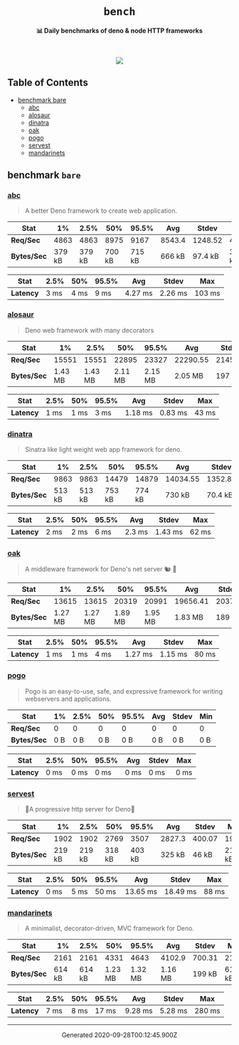 <div align="center">
  <h1><code>bench</code></h1>
  <p>
    <strong>📊 Daily benchmarks of deno & node HTTP frameworks</strong>
  </p>
  <br>
  <p align="center">
    <a alt="Bench" href="https://github.com/denosaurs/bench/actions">
      <img src="https://img.shields.io/github/workflow/status/denosaurs/bench/bench" />
    </a>
  </p>
</div>

## Table of Contents

- [benchmark bare](#benchmark-bare)
  - [abc](#abc)
  - [alosaur](#alosaur)
  - [dinatra](#dinatra)
  - [oak](#oak)
  - [pogo](#pogo)
  - [servest](#servest)
  - [mandarinets](#mandarinets)

## benchmark `bare`

### [abc](https://deno.land/x/abc)

> A better Deno framework to create web application.


| **Stat**      | 1%     | 2.5%   | 50%    | 95.5%  | Avg    | Stdev   | Min    |
| ------------- | ------ | ------ | ------ | ------ | ------ | ------- | ------ |
| **Req/Sec**   | 4863   | 4863   | 8975   | 9167   | 8543.4 | 1248.52 | 4862   |
| **Bytes/Sec** | 379 kB | 379 kB | 700 kB | 715 kB | 666 kB | 97.4 kB | 379 kB |


| **Stat**    | 2.5%  | 50%   | 95.5% | Avg     | Stdev   | Max    |
| ----------- | ----- | ----- | ----- | ------- | ------- | ------ |
| **Latency** | 3 ms  | 4 ms  | 9 ms  | 4.27 ms | 2.26 ms | 103 ms |


### [alosaur](https://deno.land/x/alosaur)

> Deno web framework with many decorators


| **Stat**      | 1%      | 2.5%    | 50%     | 95.5%   | Avg      | Stdev   | Min     |
| ------------- | ------- | ------- | ------- | ------- | -------- | ------- | ------- |
| **Req/Sec**   | 15551   | 15551   | 22895   | 23327   | 22290.55 | 2145.16 | 15544   |
| **Bytes/Sec** | 1.43 MB | 1.43 MB | 2.11 MB | 2.15 MB | 2.05 MB  | 197 kB  | 1.43 MB |


| **Stat**    | 2.5%  | 50%   | 95.5% | Avg     | Stdev   | Max   |
| ----------- | ----- | ----- | ----- | ------- | ------- | ----- |
| **Latency** | 1 ms  | 1 ms  | 3 ms  | 1.18 ms | 0.83 ms | 43 ms |


### [dinatra](https://github.com/syumai/dinatra)

> Sinatra like light weight web app framework for deno.


| **Stat**      | 1%     | 2.5%   | 50%    | 95.5%  | Avg      | Stdev   | Min    |
| ------------- | ------ | ------ | ------ | ------ | -------- | ------- | ------ |
| **Req/Sec**   | 9863   | 9863   | 14479  | 14879  | 14034.55 | 1352.88 | 9856   |
| **Bytes/Sec** | 513 kB | 513 kB | 753 kB | 774 kB | 730 kB   | 70.4 kB | 513 kB |


| **Stat**    | 2.5%  | 50%   | 95.5% | Avg    | Stdev   | Max   |
| ----------- | ----- | ----- | ----- | ------ | ------- | ----- |
| **Latency** | 2 ms  | 2 ms  | 6 ms  | 2.3 ms | 1.43 ms | 62 ms |


### [oak](https://deno.land/x/oak)

> A middleware framework for Deno's net server 🐿️ 🦕


| **Stat**      | 1%      | 2.5%    | 50%     | 95.5%   | Avg      | Stdev  | Min     |
| ------------- | ------- | ------- | ------- | ------- | -------- | ------ | ------- |
| **Req/Sec**   | 13615   | 13615   | 20319   | 20991   | 19656.41 | 2037.5 | 13614   |
| **Bytes/Sec** | 1.27 MB | 1.27 MB | 1.89 MB | 1.95 MB | 1.83 MB  | 189 kB | 1.27 MB |


| **Stat**    | 2.5%  | 50%   | 95.5% | Avg     | Stdev   | Max   |
| ----------- | ----- | ----- | ----- | ------- | ------- | ----- |
| **Latency** | 1 ms  | 1 ms  | 4 ms  | 1.27 ms | 1.15 ms | 80 ms |


### [pogo](https://deno.land/x/pogo)

> Pogo is an easy-to-use, safe, and expressive framework
for writing webservers and applications. 


| **Stat**      | 1%    | 2.5%  | 50%   | 95.5% | Avg   | Stdev | Min   |
| ------------- | ----- | ----- | ----- | ----- | ----- | ----- | ----- |
| **Req/Sec**   | 0     | 0     | 0     | 0     | 0     | 0     | 0     |
| **Bytes/Sec** | 0 B   | 0 B   | 0 B   | 0 B   | 0 B   | 0 B   | 0 B   |


| **Stat**    | 2.5%  | 50%   | 95.5% | Avg   | Stdev | Max   |
| ----------- | ----- | ----- | ----- | ----- | ----- | ----- |
| **Latency** | 0 ms  | 0 ms  | 0 ms  | 0 ms  | 0 ms  | 0 ms  |


### [servest](https://deno.land/x/servest)

> 🌾A progressive http server for Deno🌾


| **Stat**      | 1%     | 2.5%   | 50%    | 95.5%  | Avg    | Stdev  | Min    |
| ------------- | ------ | ------ | ------ | ------ | ------ | ------ | ------ |
| **Req/Sec**   | 1902   | 1902   | 2769   | 3507   | 2827.3 | 400.07 | 1902   |
| **Bytes/Sec** | 219 kB | 219 kB | 318 kB | 403 kB | 325 kB | 46 kB  | 219 kB |


| **Stat**    | 2.5%  | 50%   | 95.5% | Avg      | Stdev    | Max   |
| ----------- | ----- | ----- | ----- | -------- | -------- | ----- |
| **Latency** | 0 ms  | 5 ms  | 50 ms | 13.65 ms | 18.49 ms | 88 ms |


### [mandarinets](https://deno.land/x/mandarinets)

> A minimalist, 
decorator-driven, 
MVC framework for Deno.


| **Stat**      | 1%     | 2.5%   | 50%     | 95.5%   | Avg     | Stdev  | Min    |
| ------------- | ------ | ------ | ------- | ------- | ------- | ------ | ------ |
| **Req/Sec**   | 2161   | 2161   | 4331    | 4643    | 4102.9  | 700.31 | 2161   |
| **Bytes/Sec** | 614 kB | 614 kB | 1.23 MB | 1.32 MB | 1.16 MB | 199 kB | 614 kB |


| **Stat**    | 2.5%  | 50%   | 95.5% | Avg     | Stdev   | Max    |
| ----------- | ----- | ----- | ----- | ------- | ------- | ------ |
| **Latency** | 7 ms  | 8 ms  | 17 ms | 9.28 ms | 5.28 ms | 280 ms |


---

<p align="center">Generated 2020-09-28T00:12:45.900Z</p>